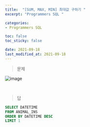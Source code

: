 ```yaml
---
title:  "[SUM, MAX, MIN] 최대값 구하기 "
excerpt: "Programmers SQL "

categories:
- Programmers SQL

toc: false
toc_sticky: false

date: 2021-09-18
last_modified_at: 2021-09-18
---
```


> 문제

![image](https://user-images.githubusercontent.com/76996686/133863581-48e4f87e-5b90-45f7-8216-0a7209f293fc.png)



<br>

> 답

```sql
SELECT DATETIME
FROM ANIMAL_INS
ORDER BY DATETIME DESC
LIMIT 1
```